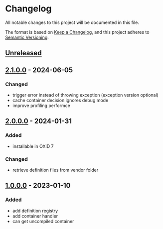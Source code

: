# Changelog
All notable changes to this project will be documented in this file.

The format is based on [Keep a Changelog](https://keepachangelog.com/en/1.0.0/),
and this project adheres to [Semantic Versioning](https://semver.org/spec/v2.0.0.html).

## [Unreleased](https://git.d3data.de/D3Public/DIContainer/compare/2.1.0.0...rel_2.x)

## [2.1.0.0](https://git.d3data.de/D3Public/DIContainer/compare/2.0.0.0...2.1.0.0) - 2024-06-05
### Changed
- trigger error instead of throwing exception (exception version optional)
- cache container decision ignores debug mode
- improve profiling performce

## [2.0.0.0](https://git.d3data.de/D3Public/DIContainer/compare/1.0.0.0...2.0.0.0) - 2024-01-31
### Added
- installable in OXID 7

### Changed
- retrieve definition files from vendor folder

## [1.0.0.0](https://git.d3data.de/D3Public/DIContainer/releases/tag/1.0.0.0) - 2023-01-10
### Added
- add definition registry
- add container handler
- can get uncompiled container
